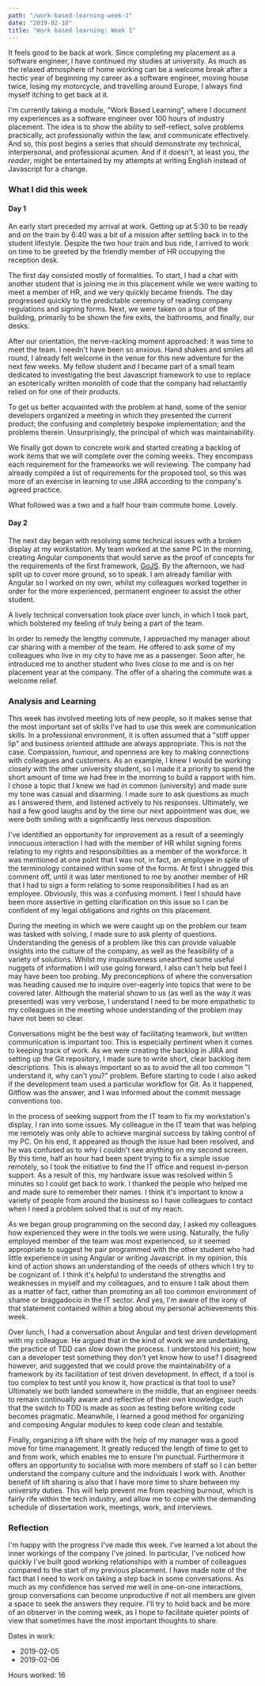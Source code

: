 ```yaml
---
path: "/work-based-learning-week-1"
date: "2019-02-10"
title: "Work based learning: Week 1"
---
```

It feels good to be back at work. Since completing my placement as a software engineer, I have continued my studies at university. As much as the relaxed atmosphere of home working can be a welcome break after a hectic year of beginning my career as a software engineer, moving house twice, losing my motorcycle, and travelling around Europe, I always find myself itching to get back at it.

I'm currently taking a module, "Work Based Learning", where I document my experiences as a software engineer over 100 hours of industry placement. The idea is to show the ability to self-reflect, solve problems practically, act professionally within the law, and communicate effectively. And so, this post begins a series that should demonstrate my technical, interpersonal, and professional acumen. And if it doesn't, at least you, _the reader_, might be entertained by my attempts at writing English instead of Javascript for a change.

### What I did this week

#### Day 1
An early start preceded my arrival at work. Getting up at 5:30 to be ready and on the train by 6:40 was a bit of a mission after settling back in to the student lifestyle. Despite the two hour train and bus ride, I arrived to work on time to be greeted by the friendly member of HR occupying the reception desk.

The first day consisted mostly of formalities. To start, I had a chat with another student that is joining me in this placement while we were waiting to meet a member of HR, and we very quickly became friends. The day progressed quickly to the predictable ceremony of reading company regulations and signing forms. Next, we were taken on a tour of the building, primarily to be shown the fire exits, the bathrooms, and finally, our desks.

After our orientation, the nerve-racking moment approached: it was time to meet the team. I needn't have been so anxious. Hand shakes and smiles all round, I already felt welcome in the venue for this new adventure for the next few weeks. My fellow student and I became part of a small team dedicated to investigating the best Javascript framework to use to replace an esoterically written monolith of code that the company had reluctantly relied on for one of their products.

To get us better acquainted with the problem at hand, some of the senior developers organized a meeting in which they presented the current product; the confusing and completely bespoke implementation; and the problems therein. Unsurprisingly, the principal of which was maintainability.

We finally got down to concrete work and started creating a backlog of work items that we will complete over the coming weeks. They encompass each requirement for the frameworks we will reviewing. The company had already compiled a list of requirements for the proposed tool, so this was more of an exercise in learning to use JIRA according to the company's agreed practice.

What followed was a two and a half hour train commute home. Lovely.

#### Day 2
The next day began with resolving some technical issues with a broken display at my workstation. My team worked at the same PC in the morning, creating Angular components that would serve as the proof of concepts for the requirements of the first framework, [GoJS](https://gojs.net). By the afternoon, we had split up to cover more ground, so to speak. I am already familiar with Angular so I worked on my own, whilst my colleagues worked together in order for the more experienced, permanent engineer to assist the other student.

A lively technical conversation took place over lunch, in which I took part, which bolstered my feeling of truly being a part of the team.

In order to remedy the lengthy commute, I approached my manager about car sharing with a member of the team. He offered to ask some of my colleagues who live in my city to have me as a passenger. Soon after, he introduced me to another student who lives close to me and is on her placement year at the company. The offer of a sharing the commute was a welcome relief.

### Analysis and Learning
This week has involved meeting lots of new people, so it makes sense that the most important set of skills I've had to use this week are communication skills. In a professional environment, it is often assumed that a "stiff upper lip" and business oriented attitude are always appropriate. This is not the case. Compassion, humour, and openness are key to making connections with colleagues and customers. As an example, I knew I would be working closely with the other university student, so I made it a priority to spend the short amount of time we had free in the morning to build a rapport with him. I chose a topic that I knew we had in common (university) and made sure my tone was casual and disarming. I made sure to ask questions as much as I answered them, and listened actively to his responses. Ultimately, we had a few good laughs and by the time our next appointment was due, we were both smiling with a significantly less nervous disposition.

I've identified an opportunity for improvement as a result of a seemingly innocuous interaction I had with the member of HR whilst signing forms relating to my rights and responsibilities as a member of the workforce. It was mentioned at one point that I was not, in fact, an employee in spite of the terminology contained within some of the forms. At first I shrugged this comment off, until it was later mentioned to me by another member of HR that I had to sign a form relating to some responsibilities I had as an employee. Obviously, this was a confusing moment. I feel I should have been more assertive in getting clarification on this issue so I can be confident of my legal obligations and rights on this placement.

During the meeting in which we were caught up on the problem our team was tasked with solving, I made sure to ask plenty of questions. Understanding the genesis of a problem like this can provide valuable insights into the culture of the company, as well as the feasibility of a variety of solutions. Whilst my inquisitiveness unearthed some useful nuggets of information I will use going forward, I also can't help but feel I may have been too probing. My preconceptions of where the conversation was heading caused me to inquire over-eagerly into topics that were to be covered later. Although the material shown to us (as well as the way it was presented) was very verbose, I understand I need to be more empathetic to my colleagues in the meeting whose understanding of the problem may have not been so clear.

Conversations might be the best way of facilitating teamwork, but written communication is important too. This is especially pertinent when it comes to keeping track of work. As we were creating the backlog in JIRA and setting up the Git repository, I made sure to write short, clear backlog item descriptions. This is always important so as to avoid the all too common "I understand it, why can't you?" problem. Before starting to code I also asked if the development team used a particular workflow for Git. As it happened, Gitflow was the answer, and I was informed about the commit message conventions too.

In the process of seeking support from the IT team to fix my workstation's display, I ran into some issues. My colleague in the IT team that was helping me remotely was only able to achieve marginal success by taking control of my PC. On his end, it appeared as though the issue had been resolved, and he was confused as to why I couldn't see anything on my second screen. By this time, half an hour had been spent trying to fix a simple issue remotely, so I took the initiative to find the IT office and request in-person support. As a result of this, my hardware issue was resolved within 5 minutes so I could get back to work. I thanked the people who helped me and made sure to remember their names. I think it's important to know a variety of people from around the business so I have colleagues to contact when I need a problem solved that is out of my reach.

As we began group programming on the second day, I asked my colleagues how experienced they were in the tools we were using. Naturally, the fully employed member of the team was most experienced, so it seemed appropriate to suggest he pair programmed with the other student who had little experience in using Angular or writing Javascript. In my opinion, this kind of action shows an understanding of the needs of others which I try to be cognizant of. I think it's helpful to understand the strengths and weaknesses in myself and my colleagues, and to ensure I talk about them as a matter of fact, rather than promoting an all too common environment of shame or braggadocio in the IT sector. And yes, I'm aware of the irony of that statement contained within a blog about my personal achievements this week.

Over lunch, I had a conversation about Angular and test driven development with my colleague. He argued that in the kind of work we are undertaking, the practice of TDD can slow down the process. I understood his point; how can a developer test something they don't yet know how to use? I disagreed however, and suggested that we could prove the maintainability of a framework by its facilitation of test driven development. In effect, if a tool is too complex to test until you know it, how practical is that tool to use? Ultimately we both landed somewhere in the middle, that an engineer needs to remain continually aware and reflective of their own knowledge, such that the switch to TDD is made as soon as testing before writing code becomes pragmatic. Meanwhile, I learned a good method for organizing and composing Angular modules to keep code clean and testable.

Finally, organizing a lift share with the help of my manager was a good move for time management. It greatly reduced the length of time to get to and from work, which enables me to ensure I'm punctual. Furthermore it offers an opportunity to socialise with more members of staff so I can better understand the company culture and the individuals I work with. Another benefit of lift sharing is also that I have more time to share between my university duties. This will help prevent me from reaching burnout, which is fairly rife within the tech industry, and allow me to cope with the demanding schedule of dissertation work, meetings, work, and interviews.

### Reflection
I'm happy with the progress I've made this week. I've learned a lot about the inner workings of the company I've joined. In particular, I've noticed how quickly I've built good working relationships with a number of colleagues compared to the start of my previous placement. I have made note of the fact that I need to work on taking a step back in some conversations. As much as my confidence has served me well in one-on-one interactions, group conversations can become unproductive if not all members are given a space to seek the answers they require. I'll try to hold back and be more of an observer in the coming week, as I hope to facilitate quieter points of view that sometimes have the most important thoughts to share.

Dates in work:
* 2019-02-05
* 2019-02-06

Hours worked: 16
